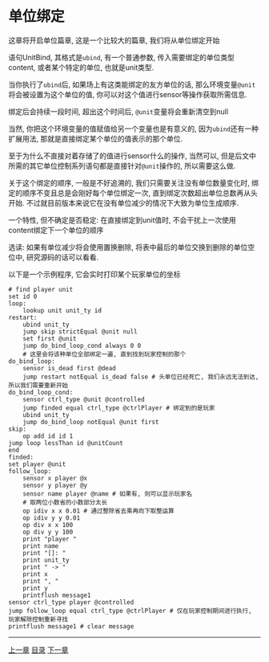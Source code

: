 # 单位绑定
这章将开启单位篇章, 这是一个比较大的篇章, 我们将从单位绑定开始

语句UnitBind, 其格式是`ubind`, 有一个普通参数,
传入需要绑定的单位类型content, 或者某个特定的单位, 也就是unit类型.

当你执行了`ubind`后, 如果场上有这类能绑定的友方单位的话,
那么环境变量`@unit`将会被设置为这个单位的值,
你可以对这个值进行sensor等操作获取所需信息.

绑定后会持续一段时间, 超出这个时间后, `@unit`变量将会重新清空到null

当然, 你把这个环境变量的值赋值给另一个变量也是有意义的,
因为`ubind`还有一种扩展用法, 那就是直接绑定某个单位的值表示的那个单位.

至于为什么不直接对着存储了的值进行sensor什么的操作, 当然可以,
但是后文中所需的其它单位控制系列语句都是直接针对`@unit`操作的, 所以需要这么做.

关于这个绑定的顺序, 一般是不好追溯的, 我们只需要关注没有单位数量变化时,
绑定的顺序不变且总是会刚好每个单位绑定一次, 直到绑定次数超出单位总数再从头开始.
不过就目前版本来说它在没有单位减少的情况下大致为单位生成顺序.

一个特性, 但不确定是否稳定: 在直接绑定到unit值时,
不会干扰上一次使用content绑定下一个单位的顺序

选读: 如果有单位减少将会使用置换删除, 将表中最后的单位交换到删除的单位空位中,
研究源码的话可以看看.

以下是一个示例程序, 它会实时打印某个玩家单位的坐标

```gas
# find player unit
set id 0
loop:
    lookup unit unit_ty id
restart:
    ubind unit_ty
    jump skip strictEqual @unit null
    set first @unit
    jump do_bind_loop_cond always 0 0
    # 这里会将该种单位全部绑定一遍, 直到找到玩家控制的那个
do_bind_loop:
    sensor is_dead first @dead
    jump restart notEqual is_dead false # 头单位已经死亡, 我们永远无法到达, 所以我们需要重新开始
do_bind_loop_cond:
    sensor ctrl_type @unit @controlled
    jump finded equal ctrl_type @ctrlPlayer # 绑定到的是玩家
    ubind unit_ty
    jump do_bind_loop notEqual @unit first
skip:
    op add id id 1
jump loop lessThan id @unitCount
end
finded:
set player @unit
follow_loop:
    sensor x player @x
    sensor y player @y
    sensor name player @name # 如果有, 则可以显示玩家名
    # 取两位小数省的小数部分太长
    op idiv x x 0.01 # 通过整除省去乘再向下取整运算
    op idiv y y 0.01
    op div x x 100
    op div y y 100
    print "player "
    print name
    print "[]: "
    print unit_ty
    print " -> "
    print x
    print ", "
    print y
    printflush message1
sensor ctrl_type player @controlled
jump follow_loop equal ctrl_type @ctrlPlayer # 仅在玩家控制期间进行执行, 玩家解除控制重新寻找
printflush message1 # clear message
```


---
[上一章](./15-radar.md)
[目录](./README.md)
[下一章](./17-unit-control.md)
